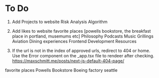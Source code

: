 # To Do

1. Add Projects to website
   Risk Analysis Algorithm

2. Add likes to website
   favorite places [powells bookstore, the breakfast place in portland, musemums etc]
   Philosophy
   Podcasts
   Music
   Grillings
   Aviation
   Dining experiences
   Frontend Development Resources

3. If the url is not in the index of approved urls, redirect to 404 or home.
   Use the Error component on the \_app.tsx file to rendeer after checking.
   https://maxschmitt.me/posts/next-js-default-404-page/

favorite places
Powells Bookstore
Boeing factory seattle
